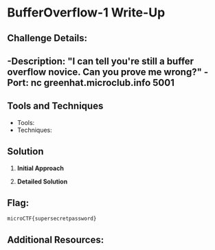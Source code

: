 # BufferOverflow-1 Write-Up

## Challenge Details:
-Description: "I can tell you're still a buffer overflow novice. Can you prove me wrong?"
-Port: nc greenhat.microclub.info 5001
-
## Tools and Techniques

-   Tools: 
-   Techniques:

## Solution

1.  **Initial Approach**
    
 
2.  **Detailed Solution**
    

## Flag:
`microCTF{supersecretpassword}`

## Additional Resources:
